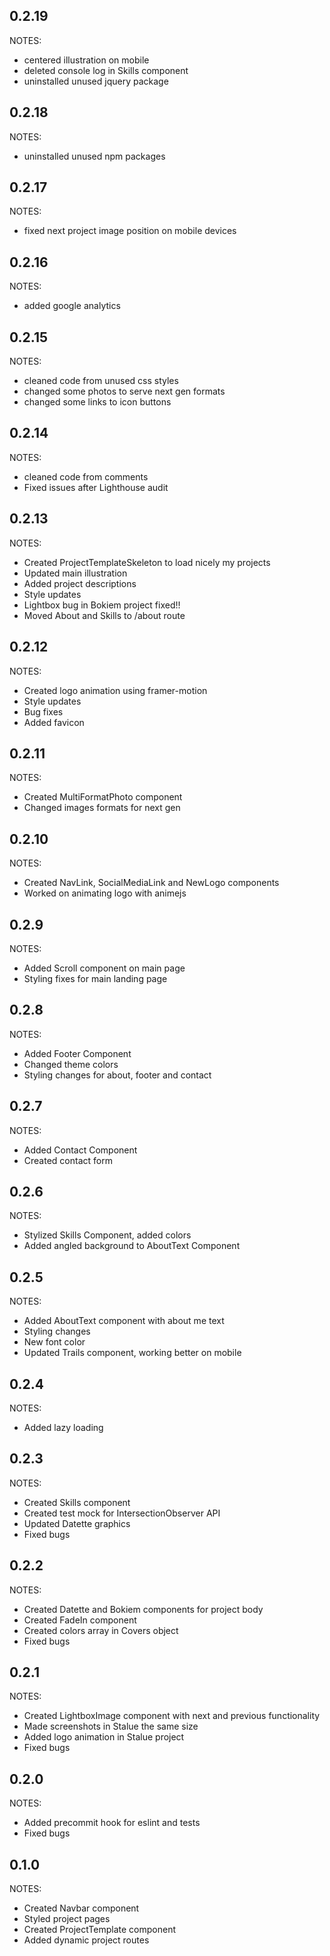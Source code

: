 ## 0.2.19

NOTES:
* centered illustration on mobile
* deleted console log in Skills component
* uninstalled unused jquery package

## 0.2.18

NOTES:
* uninstalled unused npm packages

## 0.2.17

NOTES:
* fixed next project image position on mobile devices

## 0.2.16

NOTES:
* added google analytics

## 0.2.15

NOTES:
* cleaned code from unused css styles
* changed some photos to serve next gen formats
* changed some links to icon buttons

## 0.2.14

NOTES:
* cleaned code from comments
* Fixed issues after Lighthouse audit

## 0.2.13

NOTES:
* Created ProjectTemplateSkeleton to load nicely my projects
* Updated main illustration
* Added project descriptions
* Style updates
* Lightbox bug in Bokiem project fixed!!
* Moved About and Skills to /about route

## 0.2.12

NOTES:
* Created logo animation using framer-motion
* Style updates
* Bug fixes
* Added favicon

## 0.2.11

NOTES:
* Created MultiFormatPhoto component
* Changed images formats for next gen 

## 0.2.10

NOTES:
* Created NavLink, SocialMediaLink and NewLogo components
* Worked on animating logo with animejs

## 0.2.9

NOTES:
* Added Scroll component on main page
* Styling fixes for main landing page

## 0.2.8

NOTES:
* Added Footer Component
* Changed theme colors
* Styling changes for about, footer and contact

## 0.2.7

NOTES:
* Added Contact Component
* Created contact form 

## 0.2.6

NOTES:
* Stylized Skills Component, added colors
* Added angled background to AboutText Component

## 0.2.5

NOTES:
* Added AboutText component with about me text
* Styling changes
* New font color
* Updated Trails component, working better on mobile

## 0.2.4

NOTES:
* Added lazy loading

## 0.2.3

NOTES:
* Created Skills component
* Created test mock for IntersectionObserver API
* Updated Datette graphics
* Fixed bugs

## 0.2.2

NOTES:
* Created Datette and Bokiem components for project body
* Created FadeIn component
* Created colors array in Covers object
* Fixed bugs

## 0.2.1

NOTES:
* Created LightboxImage component with next and previous functionality
* Made screenshots in Stalue the same size 
* Added logo animation in Stalue project
* Fixed bugs

## 0.2.0

NOTES:
* Added precommit hook for eslint and tests
* Fixed bugs


## 0.1.0

NOTES:
* Created Navbar component
* Styled project pages
* Created ProjectTemplate component
* Added dynamic project routes
